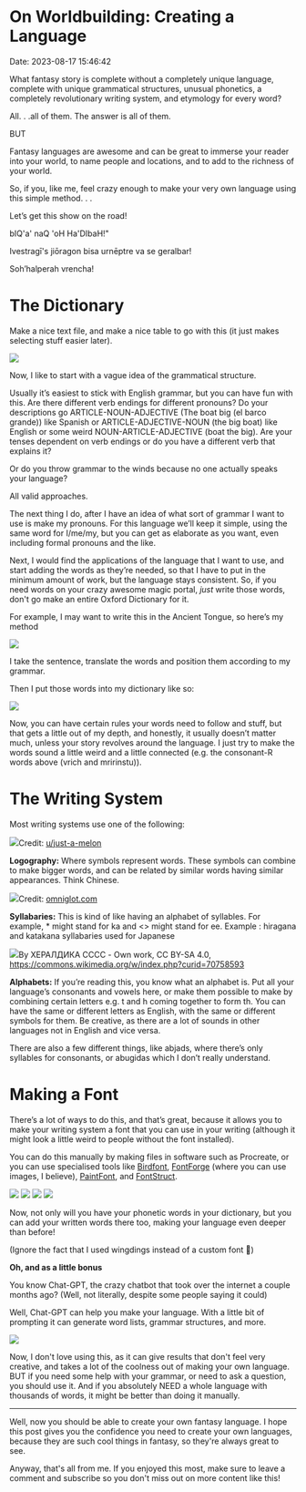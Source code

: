 # On Worldbuilding: Creating a Language

Date: 2023-08-17 15:46:42

What fantasy story is complete without a completely unique language, complete with unique grammatical structures, unusual phonetics, a completely revolutionary writing system, and etymology for every word?

All. . .all of them. The answer is all of them.

BUT

Fantasy languages are awesome and can be great to immerse your reader into your world, to name people and locations, and to add to the richness of your world.

So, if you, like me, feel crazy enough to make your very own language using this simple method. . .

Let’s get this show on the road!

bIQ'a' naQ 'oH Ha'DIbaH!"

Ivestragī's jiōragon bisa urnēptre va se geralbar!

Soh’halperah vrencha!

# The Dictionary

Make a nice text file, and make a nice table to go with this (it just makes selecting stuff easier later).

![](images/screenshot-2023-08-17-at-13.21.46.png)

Now, I like to start with a vague idea of the grammatical structure.

Usually it’s easiest to stick with English grammar, but you can have fun with this. Are there different verb endings for different pronouns? Do your descriptions go ARTICLE-NOUN-ADJECTIVE (The boat big (el barco grande)) like Spanish or ARTICLE-ADJECTIVE-NOUN (the big boat) like English  or some weird NOUN-ARTICLE-ADJECTIVE (boat the big). Are your tenses dependent on verb endings or do you have a different verb that explains it?

Or do you throw grammar to the winds because no one actually speaks your language?

All valid approaches.

The next thing I do, after I have an idea of what sort of grammar I want to use is make my pronouns. For this language we’ll keep it simple, using the same word for I/me/my, but you can get as elaborate as you want, even including formal pronouns and the like.

Next, I would find the applications of the language that I want to use, and start adding the words as they’re needed, so that I have to put in the minimum amount of work, but the language stays consistent. So, if you need words on your crazy awesome magic portal, _just_ write those words, don't go make an entire Oxford Dictionary for it.

For example, I may want to write this in the Ancient Tongue, so here’s my method

![](images/image-1.png)

I take the sentence, translate the words and position them according to my grammar.

Then I put those words into my dictionary like so:

![](images/screenshot-2023-08-17-at-14.36.48.png)

Now, you can have certain rules your words need to follow and stuff, but that gets a little out of my depth, and honestly, it usually doesn’t matter much, unless your story revolves around the language. I just try to make the words sound a little weird and a little connected (e.g. the consonant-R words above (vrich and mririnstu)).

# The Writing System

Most writing systems use one of the following:

![](images/image-2.png)Credit: [u/just-a-melon](https://www.reddit.com/user/just-a-melon/)

**Logography:** Where symbols represent words. These symbols can combine to make bigger words, and can be related by similar words having similar appearances. Think Chinese.

![](images/image-3.png)Credit: [omniglot.com](https://www.omniglot.com/conscripts/torrnuq.htm)

**Syllabaries:** This is kind of like having an alphabet of syllables. For example, * might stand for ka and <> might stand for ee. Example : hiragana and katakana syllabaries used for Japanese

![](images/image-4.png)By ХЕРАЛДИКА СССС - Own work, CC BY-SA 4.0, https://commons.wikimedia.org/w/index.php?curid=70758593

**Alphabets:** If you’re reading this, you know what an alphabet is. Put all your language’s consonants and vowels here, or make them possible to make by combining certain letters e.g. t and h coming together to form th. You can have the same or different letters as English, with the same or different symbols for them. Be creative, as there are a lot of sounds in other languages not in English and vice versa.

There are also a few different things, like abjads, where there’s only syllables for consonants, or abugidas which I don’t really understand.

# Making a Font

There’s a lot of ways to do this, and that’s great, because it allows you to make your writing system a font that you can use in your writing (although it might look a little weird to people without the font installed).

You can do this manually by making files in software such as Procreate, or you can use specialised tools like [Birdfont](https://birdfont.org/), [FontForge](https://fontforge.github.io/en-US/) (where you can use images, I believe), [PaintFont](https://www.paintfont.com/), and [FontStruct](https://fontstruct.com/).

![](images/erjo.jpeg) ![](images/unknown.jpeg) ![](images/fontforge_logo_2015.svg_.png) ![](images/1.png)

Now, not only will you have your phonetic words in your dictionary, but you can add your written words there too, making your language even deeper than before!

(Ignore the fact that I used wingdings instead of a custom font 🫣)

**Oh, and as a little bonus**

You know Chat-GPT, the crazy chatbot that took over the internet a couple months ago? (Well, not literally, despite some people saying it could)

Well, Chat-GPT can help you make your language. With a little bit of prompting it can generate word lists, grammar structures, and more.

![](images/screenshot-2023-08-17-at-15.12.44.png)

Now, I don't love using this, as it can give results that don't feel very creative, and takes a lot of the coolness out of making your own language. BUT if you need some help with your grammar, or need to ask a question, you should use it. And if you absolutely NEED a whole language with thousands of words, it might be better than doing it manually.

* * *

Well, now you should be able to create your own fantasy language. I hope this post gives you the confidence you need to create your own languages, because they are such cool things in fantasy, so they're always great to see.

Anyway, that's all from me. If you enjoyed this most, make sure to leave a comment and subscribe so you don't miss out on more content like this!
